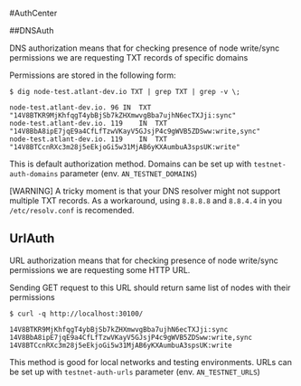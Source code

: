 #AuthCenter

##DNSAuth

DNS authorization means that for checking presence
of node write/sync permissions we are requesting TXT records of specific domains

Permissions are stored in the following form:

```
$ dig node-test.atlant-dev.io TXT | grep TXT | grep -v \;

node-test.atlant-dev.io. 96	IN	TXT	"14V8BTKR9MjKhfqgT4ybBjSb7kZHXmwvgBba7ujhN6ecTXJji:sync"
node-test.atlant-dev.io. 119	IN	TXT	"14V8BbA8ipE7jqE9a4CfLfTzwVKayV5GJsjP4c9gWVB5ZDSww:write,sync"
node-test.atlant-dev.io. 119	IN	TXT	"14V8BTCcnRXc3m28j5eEkjoGi5w31MjAB6yKXAumbuA3spsUK:write"
````

This is default authorization method. Domains can be set up with `testnet-auth-domains` parameter (env. `AN_TESTNET_DOMAINS`)

[WARNING] A tricky moment is that your DNS resolver might not support multiple TXT records. As a workaround, using `8.8.8.8` and `8.8.4.4` in you `/etc/resolv.conf` is recomended.

## UrlAuth

URL authorization means that for checking presence
of node write/sync permissions we are requesting some HTTP URL.

Sending GET request to this URL should return same list of nodes with their permissions

```
$ curl -q http://localhost:30100/

14V8BTKR9MjKhfqgT4ybBjSb7kZHXmwvgBba7ujhN6ecTXJji:sync
14V8BbA8ipE7jqE9a4CfLfTzwVKayV5GJsjP4c9gWVB5ZDSww:write,sync
14V8BTCcnRXc3m28j5eEkjoGi5w31MjAB6yKXAumbuA3spsUK:write
```

This method is good for local networks and testing environments.
URLs can be set up with `testnet-auth-urls` parameter (env. `AN_TESTNET_URLS`)